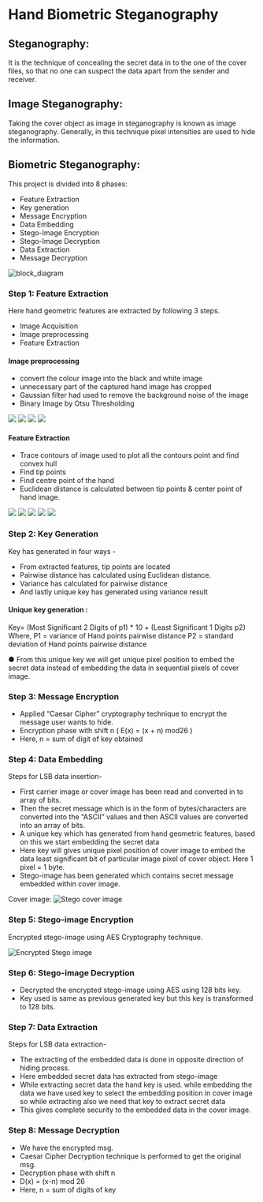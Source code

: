 # Hand Biometric Steganography

## Steganography:
It is the technique of concealing the secret data in to the one of the cover files, so that no one can suspect the data apart from the sender and receiver.

## Image Steganography: 
Taking the cover object as image in steganography is known as image steganography. Generally, in this technique pixel intensities are used to hide the information.

## Biometric Steganography:
This project is divided into 8 phases:

- Feature Extraction
- Key generation
- Message Encryption
- Data Embedding
- Stego-Image Encryption
- Stego-Image Decryption
- Data Extraction
- Message Decryption


![block_diagram](https://github.com/anuradha9712/Biometric-Steganography/blob/master/images/flow-chart1.PNG)

### Step 1: Feature Extraction
Here hand geometric features are extracted by following 3 steps.
- Image Acquisition
- Image preprocessing    
- Feature Extraction

#### Image preprocessing
- convert the colour image into the black and white image 
- unnecessary part of the captured hand image has cropped 
- Gaussian filter had used to remove the background noise of the image 
- Binary Image by Otsu Thresholding

![](https://github.com/anuradha9712/Biometric-Steganography/blob/master/images/1.png)
![](https://github.com/anuradha9712/Biometric-Steganography/blob/master/images/2.png)
![](https://github.com/anuradha9712/Biometric-Steganography/blob/master/images/4.png)
![](https://github.com/anuradha9712/Biometric-Steganography/blob/master/images/6.png)

#### Feature Extraction
- Trace contours of image used to plot all the contours point and find convex hull 
- Find tip points
- Find centre point of the hand 
- Euclidean distance is calculated between tip points & center point of hand image.


![](https://github.com/anuradha9712/Biometric-Steganography/blob/master/images/8.png)
![](https://github.com/anuradha9712/Biometric-Steganography/blob/master/images/9.png)
![](https://github.com/anuradha9712/Biometric-Steganography/blob/master/images/7.png)
![](https://github.com/anuradha9712/Biometric-Steganography/blob/master/images/10.png)
![](https://github.com/anuradha9712/Biometric-Steganography/blob/master/images/12.png)


### Step 2:  Key Generation
Key has generated in four ways -

- From extracted features, tip points are located
- Pairwise distance has calculated using Euclidean distance.
- Variance has calculated for pairwise distance
- And lastly unique key has generated using variance result 

#### Unique key generation :
Key= (Most Significant 2 Digits of p1) * 10 + (Least Significant 1 Digits p2)
Where,
P1 = variance of Hand points pairwise distance
P2 = standard deviation of Hand points pairwise distance

● From this unique key we will get unique pixel position to embed the secret data instead of embedding the data in sequential pixels of cover image. 

### Step 3: Message Encryption
- Applied  “Caesar Cipher” cryptography technique to encrypt the message user wants to hide. 
- Encryption phase with shift n  ( E(x) = (x + n) mod26 )
- Here, n = sum of  digit of key obtained

### Step 4: Data Embedding
Steps for LSB data insertion-

- First carrier image or cover image has been read and converted in to array of bits.
- Then the secret message which is in the form of bytes/characters are converted into the “ASCII” values and then ASCII values are converted into an array of bits. 
- A unique key which has generated from hand geometric features, based on this we start embedding the secret data
- Here key will gives unique pixel position of cover image to embed the data least significant bit of particular image pixel of cover object. Here 1 pixel = 1 byte.
- Stego-image has been generated which contains secret message embedded within cover image.

Cover image: 
![Stego cover image](https://github.com/anuradha9712/Biometric-Steganography/blob/master/images/source_img.png)

### Step 5: Stego-image Encryption 
Encrypted stego-image using AES Cryptography technique.

![Encrypted Stego image](https://github.com/anuradha9712/Biometric-Steganography/blob/master/AES_encrypted_image.PNG)

### Step 6: Stego-image Decryption 
- Decrypted the encrypted stego-image using AES using 128 bits key. 
- Key used is same as previous generated key but this key is transformed to 128 bits. 

### Step 7: Data Extraction
Steps for LSB data extraction-
- The extracting of the embedded data is done in opposite direction of hiding process.
- Here embedded secret data has extracted from stego-image
- While extracting secret data the hand key is used. while embedding the data we have used key to select the embedding position in cover image so while extracting also we need that key to extract secret data
- This gives complete security to the embedded data in the cover image. 

### Step 8: Message Decryption
- We have the encrypted msg. 
- Caesar Cipher Decryption technique is performed to get the original msg.
- Decryption phase with shift n
- D(x) = (x-n) mod 26 
- Here, n = sum of digits of key 










